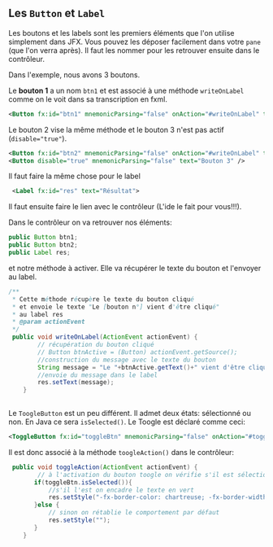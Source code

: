 ## Les `Button` et `Label`

Les boutons et les labels sont les premiers éléments que l'on utilise simplement dans JFX.
Vous pouvez les déposer facilement dans votre `pane` (que l'on verra après).
Il faut les nommer pour les retrouver ensuite dans le contrôleur.

Dans l'exemple, nous avons 3 boutons.

Le **bouton 1** a un nom `btn1` et est associé à une méthode `writeOnLabel` comme on le voit dans sa transcription en fxml.

```xml
<Button fx:id="btn1" mnemonicParsing="false" onAction="#writeOnLabel" text="Bouton 1" />

```

Le bouton 2 vise la même méthode et le bouton 3 n'est pas actif (`disable="true"`).

```xml
<Button fx:id="btn2" mnemonicParsing="false" onAction="#writeOnLabel" text="Bouton 2" />
<Button disable="true" mnemonicParsing="false" text="Bouton 3" />

```

Il faut faire la même chose pour le label

```xml
 <Label fx:id="res" text="Résultat">

```

Il faut ensuite faire le lien avec le contrôleur (L'ide le fait pour vous!!!).

Dans le contrôleur on va retrouver nos éléments:

```java
public Button btn1;
public Button btn2;
public Label res;
```

et notre méthode à activer. Elle va récupérer le texte du bouton et l'envoyer au label.

```java
/**
 * Cette méthode récupère le texte du bouton cliqué
 * et envoie le texte "Le [bouton n°] vient d'être cliqué"
 * au label res
 * @param actionEvent
 */
 public void writeOnLabel(ActionEvent actionEvent) {
        // récupération du bouton cliqué
        // Button btnActive = (Button) actionEvent.getSource();
        //construction du message avec le texte du bouton
        String message = "Le "+btnActive.getText()+" vient d'être cliqué!";
        //envoie du message dans le label
        res.setText(message);
    }
    
```

Le `ToogleButton` est un peu différent. Il admet deux états: sélectionné ou non. En Java ce sera `isSelected()`. Le Toogle est déclaré comme ceci:

```xml
<ToggleButton fx:id="toggleBtn" mnemonicParsing="false" onAction="#toggleAction" text="ToggleButton" />
```

Il est donc associé à la méthode `toogleAction()` dans le contrôleur:

```java
 public void toggleAction(ActionEvent actionEvent) {
        // à l'activation du bouton toogle on vérifie s'il est sélectionné ou non
       if(toggleBtn.isSelected()){
           //s'il l'est on encadre le texte en vert
           res.setStyle("-fx-border-color: chartreuse; -fx-border-width: 5");
       }else {
           // sinon on rétablie le comportement par défaut
           res.setStyle("");
       }
    }
```


